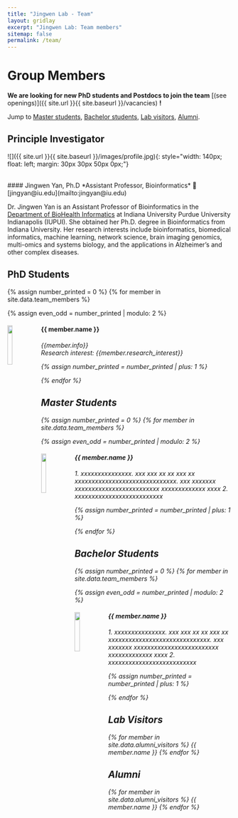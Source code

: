 ```yaml
---
title: "Jingwen Lab - Team"
layout: gridlay
excerpt: "Jingwen Lab: Team members"
sitemap: false
permalink: /team/
---
```


# Group Members

 **We are  looking for new PhD students and Postdocs to join the team** [(see openings)]({{ site.url }}{{ site.baseurl }}/vacancies) **!**


Jump to [Master students](#master), [Bachelor students](#bachelor), [Lab visitors](#lab-visitors), [Alumni](#alumni).

## Principle Investigator    
  
![]({{ site.url }}{{ site.baseurl }}/images/profile.jpg){: style="width: 140px; float: left; margin: 30px 30px 50px 0px;"} 

<br/>
#### Jingwen Yan, Ph.D
*Assistant Professor, Bioinformatics*     
📧 [jingyan@iu.edu](mailto:jingyan@iu.edu)   

Dr. Jingwen Yan is an Assistant Professor of Bioinformatics in the [Department of BioHealth Informatics](https://soic.iupui.edu/biohealth/) at Indiana University Purdue University Indianapolis (IUPUI). She obtained her Ph.D. degree in Bioinformatics from Indiana University. Her research interests include bioinformatics, biomedical informatics, machine learning, network science, brain imaging genomics, multi-omics and systems biology, and the applications in Alzheimer’s and other complex diseases. 

## PhD Students
{% assign number_printed = 0 %}
{% for member in site.data.team_members %}

{% assign even_odd = number_printed | modulo: 2 %}

<div class="row">

<div class="col-sm-12 clearfix">
  <img src="{{ site.url }}{{ site.baseurl }}/images/teampic/{{ member.photo }}" class="img-responsive" width="15%" style="float: left" />
  <h4>{{ member.name }}</h4>
  <i> {{member.info}} <br/>
  Research interest: {{member.research_interest}}
</div>

{% assign number_printed = number_printed | plus: 1 %}

</div>

{% endfor %}


## Master Students<a name="master"></a>
{% assign number_printed = 0 %}
{% for member in site.data.team_members %}

{% assign even_odd = number_printed | modulo: 2 %}

<div class="row">

<div class="col-sm-12 clearfix">
  <img src="{{ site.url }}{{ site.baseurl }}/images/teampic/{{ member.photo }}" class="img-responsive" width="15%" style="float: left" />
  <h4>{{ member.name }}</h4>
  <i>1. xxxxxxxxxxxxxxx. xxx xxx xx xx xxx xx xxxxxxxxxxxxxxxxxxxxxxxxxxxxxx. xxx xxxxxxx xxxxxxxxxxxxxxxxxxxxxxxxx xxxxxxxxxxxxx xxxx <!--<br>email: <{{ member.email }}></i> -->
  <i>2. xxxxxxxxxxxxxxxxxxxxxxxxxx
</div>

{% assign number_printed = number_printed | plus: 1 %}

</div>

{% endfor %}

## Bachelor Students<a name="bachelor"></a>
{% assign number_printed = 0 %}
{% for member in site.data.team_members %}

{% assign even_odd = number_printed | modulo: 2 %}

<div class="row">

<div class="col-sm-12 clearfix">
  <img src="{{ site.url }}{{ site.baseurl }}/images/teampic/{{ member.photo }}" class="img-responsive" width="15%" style="float: left" />
  <h4>{{ member.name }}</h4>
  <i>1. xxxxxxxxxxxxxxx. xxx xxx xx xx xxx xx xxxxxxxxxxxxxxxxxxxxxxxxxxxxxx. xxx xxxxxxx xxxxxxxxxxxxxxxxxxxxxxxxx xxxxxxxxxxxxx xxxx <!--<br>email: <{{ member.email }}></i> -->
  <i>2. xxxxxxxxxxxxxxxxxxxxxxxxxx
</div>

{% assign number_printed = number_printed | plus: 1 %}

</div>

{% endfor %}


## Lab Visitors<a name="lab-visitors"></a>

<div class="row">
<div class="col-sm-12 clearfix">
{% for member in site.data.alumni_visitors %}
{{ member.name }}
{% endfor %}
</div>
</div>

## Alumni<a name="alumni"></a>

<div class="row">
<div class="col-sm-12 clearfix">
{% for member in site.data.alumni_visitors %}
{{ member.name }}
{% endfor %}
</div>
</div>
